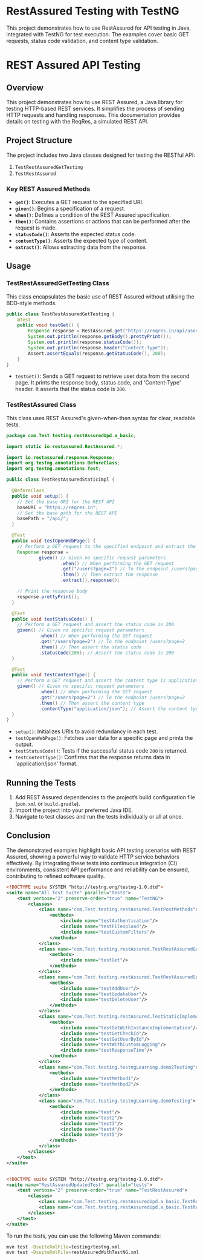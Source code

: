 # RestAssured Testing with TestNG

This project demonstrates how to use RestAssured for API testing in Java, integrated with TestNG for test execution. The
examples cover basic GET requests, status code validation, and content type validation.

# REST Assured API Testing

## Overview

This project demonstrates how to use REST Assured, a Java library for testing HTTP-based REST services. It simplifies
the process of sending HTTP requests and handling responses. This documentation provides details on testing with the
ReqRes, a simulated REST API.

## Project Structure

The project includes two Java classes designed for testing the RESTful API:

1. `TestRestAssuredGetTesting`
2. `TestRestAssured`

### Key REST Assured Methods

- **`get()`**: Executes a GET request to the specified URI.
- **`given()`**: Begins a specification of a request.
- **`when()`**: Defines a condition of the REST Assured specification.
- **`then()`**: Contains assertions or actions that can be performed after the request is made.
- **`statusCode()`**: Asserts the expected status code.
- **`contentType()`**: Asserts the expected type of content.
- **`extract()`**: Allows extracting data from the response.

## Usage

### TestRestAssuredGetTesting Class

This class encapsulates the basic use of REST Assured without utilising the BDD-style methods.

```java
public class TestRestAssuredGetTesting {
    @Test
    public void testGet() {
        Response response = RestAssured.get("https://reqres.in/api/users?page=2");
        System.out.println(response.getBody().prettyPrint());
        System.out.println(response.statusCode());
        System.out.println(response.header("Content-Type"));
        Assert.assertEquals(response.getStatusCode(), 200);
    }
}
```

- `testGet()`: Sends a GET request to retrieve user data from the second page. It prints the response body, status code,
  and 'Content-Type' header. It asserts that the status code is `200`.

### TestRestAssured Class

This class uses REST Assured's given-when-then syntax for clear, readable tests.

```java
package com.Test.testing.restAssuredUpd.a_basic;

import static io.restassured.RestAssured.*;

import io.restassured.response.Response;
import org.testng.annotations.BeforeClass;
import org.testng.annotations.Test;

public class TestRestAssuredStaticImpl {

  @BeforeClass
  public void setup() {
    // Set the base URI for the REST API
    baseURI = "https://reqres.in";
    // Set the base path for the REST API
    basePath = "/api/";
  }

  @Test
  public void testOpenWebPage() {
    // Perform a GET request to the specified endpoint and extract the response
    Response response =
            given() // Given no specific request parameters
                    .when() // When performing the GET request
                    .get("/users?page=2") // To the endpoint /users?page=2
                    .then() // Then extract the response
                    .extract().response();

    // Print the response body
    response.prettyPrint();
  }

  @Test
  public void testStatusCode() {
    // Perform a GET request and assert the status code is 200
    given() // Given no specific request parameters
            .when() // When performing the GET request
            .get("/users?page=2") // To the endpoint /users?page=2
            .then() // Then assert the status code
            .statusCode(200); // Assert the status code is 200
  }

  @Test
  public void testContentType() {
    // Perform a GET request and assert the content type is application/json
    given() // Given no specific request parameters
            .when() // When performing the GET request
            .get("/users?page=2") // To the endpoint /users?page=2
            .then() // Then assert the content type
            .contentType("application/json"); // Assert the content type is application/json
  }
}
```

- `setup()`: Initializes URIs to avoid redundancy in each test.
- `testOpenWebPage()`: Fetches user data for a specific page and prints the output.
- `testStatusCode()`: Tests if the successful status code `200` is returned.
- `testContentType()`: Confirms that the response returns data in 'application/json' format.

## Running the Tests

1. Add REST Assured dependencies to the project’s build configuration file (`pom.xml` or `build.gradle`).
2. Import the project into your preferred Java IDE.
3. Navigate to test classes and run the tests individually or all at once.

## Conclusion

The demonstrated examples highlight basic API testing scenarios with REST Assured, showing a powerful way to validate
HTTP service behaviors effectively. By integrating these tests into continuous integration (CI) environments, consistent
API performance and reliability can be ensured, contributing to refined software quality.

```xml
<!DOCTYPE suite SYSTEM "http://testng.org/testng-1.0.dtd">
<suite name="All Test Suite" parallel="tests">
    <test verbose="2" preserve-order="true" name="TestNG">
        <classes>
            <class name="com.Test.testing.restAssured.TestPostMethods">
                <methods>
                    <include name="testAuthentication"/>
                    <include name="testFileUpload"/>
                    <include name="testCustomFilters"/>
                </methods>
            </class>
            <class name="com.Test.testing.restAssured.TestRestAssuredGetTesting">
                <methods>
                    <include name="testGet"/>
                </methods>
            </class>
            <class name="com.Test.testing.restAssured.TestRestAssuredSomeMoreFeatures">
                <methods>
                    <include name="testAddUser"/>
                    <include name="testUpdateUser"/>
                    <include name="testDeleteUser"/>
                </methods>
            </class>
            <class name="com.Test.testing.restAssured.TestStaticImplementation">
                <methods>
                    <include name="testGetWithInstanceImplementation"/>
                    <include name="testGetCheckId"/>
                    <include name="testGetUserById"/>
                    <include name="testWithCustomLogging"/>
                    <include name="testResponseTime"/>
                </methods>
            </class>
            <class name="com.Test.testing.testngLearning.demo2Testing">
                <methods>
                    <include name="testMethod1"/>
                    <include name="testMethod2"/>
                </methods>
            </class>
            <class name="com.Test.testing.testngLearning.demoTesting">
                <methods>
                    <include name="test"/>
                    <include name="test2"/>
                    <include name="test3"/>
                    <include name="test4"/>
                    <include name="test5"/>
                </methods>
            </class>
        </classes>
    </test>
</suite>
```

```xml

<!DOCTYPE suite SYSTEM "http://testng.org/testng-1.0.dtd">
<suite name="RestAssuredUpdatedTest" parallel="tests">
    <test verbose="2" preserve-order="true" name="TestRestAssured">
        <classes>
            <class name="com.Test.testing.restAssuredUpd.a_basic.TestRestAssured"/>
            <class name="com.Test.testing.restAssuredUpd.a_basic.TestRestAssuredStaticImpl"/>
        </classes>
    </test>
</suite>
```

To run the tests, you can use the following Maven commands:

```sh
mvn test -DsuiteXmlFile=testing/testng.xml
mvn test -DsuiteXmlFile=restAssuredWithTestNG.xml
```